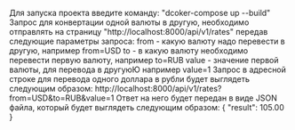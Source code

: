 Для запуска проекта введите команду: "dcoker-compose up --build"
Запрос для конвертации одной валюты  в другую, необходимо отправлять на страницу "http://localhost:8000/api/v1/rates" передав следующие параметры запроса:
from - какую валюту надо перевести в другую, например from=USD
to - в какую валюту необходимо перевести первую валюту, например to=RUB
value - значение первой валюты, для перевода  в другуюЮ например value=1
Запрос в адресной строке для перевода одного доллара в рубли будет выглядеть следующим образом:
http://localhost:8000/api/v1/rates?from=USD&to=RUB&value=1
Ответ на него будет передан в виде JSON файла, который будет выглядеть следующим образом:
{
    "result": 105.00
}
